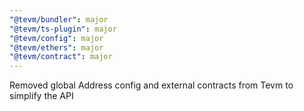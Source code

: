 ```yaml
---
"@tevm/bundler": major
"@tevm/ts-plugin": major
"@tevm/config": major
"@tevm/ethers": major
"@tevm/contract": major
---
```


Removed global Address config and external contracts from Tevm to simplify the API
